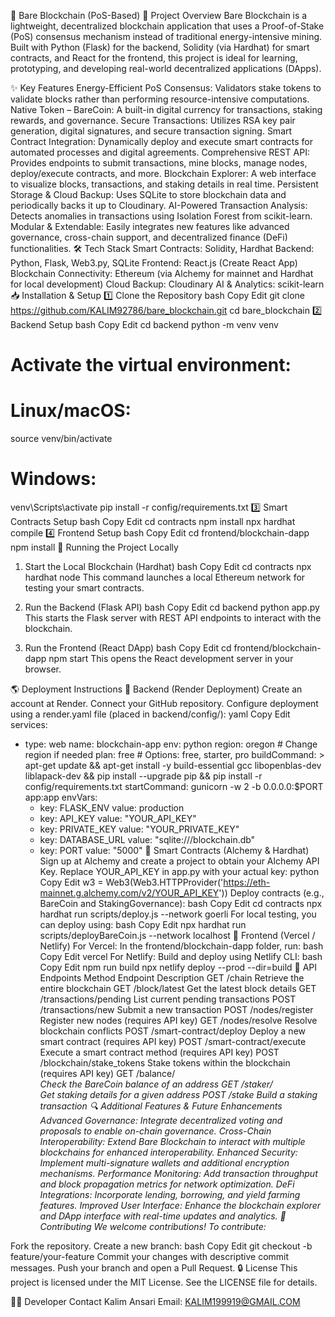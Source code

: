 🚀 Bare Blockchain (PoS-Based)
📌 Project Overview
Bare Blockchain is a lightweight, decentralized blockchain application that uses a Proof-of-Stake (PoS) consensus mechanism instead of traditional energy-intensive mining. Built with Python (Flask) for the backend, Solidity (via Hardhat) for smart contracts, and React for the frontend, this project is ideal for learning, prototyping, and developing real-world decentralized applications (DApps).

✨ Key Features
Energy-Efficient PoS Consensus: Validators stake tokens to validate blocks rather than performing resource-intensive computations.
Native Token – BareCoin: A built-in digital currency for transactions, staking rewards, and governance.
Secure Transactions: Utilizes RSA key pair generation, digital signatures, and secure transaction signing.
Smart Contract Integration: Dynamically deploy and execute smart contracts for automated processes and digital agreements.
Comprehensive REST API: Provides endpoints to submit transactions, mine blocks, manage nodes, deploy/execute contracts, and more.
Blockchain Explorer: A web interface to visualize blocks, transactions, and staking details in real time.
Persistent Storage & Cloud Backup: Uses SQLite to store blockchain data and periodically backs it up to Cloudinary.
AI-Powered Transaction Analysis: Detects anomalies in transactions using Isolation Forest from scikit-learn.
Modular & Extendable: Easily integrates new features like advanced governance, cross-chain support, and decentralized finance (DeFi) functionalities.
🛠️ Tech Stack
Smart Contracts: Solidity, Hardhat
Backend: Python, Flask, Web3.py, SQLite
Frontend: React.js (Create React App)
Blockchain Connectivity: Ethereum (via Alchemy for mainnet and Hardhat for local development)
Cloud Backup: Cloudinary
AI & Analytics: scikit-learn
📥 Installation & Setup
1️⃣ Clone the Repository
bash
Copy
Edit
git clone https://github.com/KALIM92786/bare_blockchain.git
cd bare_blockchain
2️⃣ Backend Setup
bash
Copy
Edit
cd backend
python -m venv venv
# Activate the virtual environment:
# Linux/macOS:
source venv/bin/activate
# Windows:
venv\Scripts\activate
pip install -r config/requirements.txt
3️⃣ Smart Contracts Setup
bash
Copy
Edit
cd contracts
npm install
npx hardhat compile
4️⃣ Frontend Setup
bash
Copy
Edit
cd frontend/blockchain-dapp
npm install
🚀 Running the Project Locally
1. Start the Local Blockchain (Hardhat)
bash
Copy
Edit
cd contracts
npx hardhat node
This command launches a local Ethereum network for testing your smart contracts.

2. Run the Backend (Flask API)
bash
Copy
Edit
cd backend
python app.py
This starts the Flask server with REST API endpoints to interact with the blockchain.

3. Run the Frontend (React DApp)
bash
Copy
Edit
cd frontend/blockchain-dapp
npm start
This opens the React development server in your browser.

🌎 Deployment Instructions
🔹 Backend (Render Deployment)
Create an account at Render.
Connect your GitHub repository.
Configure deployment using a render.yaml file (placed in backend/config/):
yaml
Copy
Edit
services:
  - type: web
    name: blockchain-app
    env: python
    region: oregon  # Change region if needed
    plan: free      # Options: free, starter, pro
    buildCommand: >
      apt-get update && apt-get install -y build-essential gcc libopenblas-dev liblapack-dev &&
      pip install --upgrade pip &&
      pip install -r config/requirements.txt
    startCommand: gunicorn -w 2 -b 0.0.0.0:$PORT app:app
    envVars:
      - key: FLASK_ENV
        value: production
      - key: API_KEY
        value: "YOUR_API_KEY"
      - key: PRIVATE_KEY
        value: "YOUR_PRIVATE_KEY"
      - key: DATABASE_URL
        value: "sqlite:///blockchain.db"
      - key: PORT
        value: "5000"
🔹 Smart Contracts (Alchemy & Hardhat)
Sign up at Alchemy and create a project to obtain your Alchemy API Key.
Replace YOUR_API_KEY in app.py with your actual key:
python
Copy
Edit
w3 = Web3(Web3.HTTPProvider('https://eth-mainnet.g.alchemy.com/v2/YOUR_API_KEY'))
Deploy contracts (e.g., BareCoin and StakingGovernance):
bash
Copy
Edit
cd contracts
npx hardhat run scripts/deploy.js --network goerli
For local testing, you can deploy using:
bash
Copy
Edit
npx hardhat run scripts/deployBareCoin.js --network localhost
🔹 Frontend (Vercel / Netlify)
For Vercel:
In the frontend/blockchain-dapp folder, run:
bash
Copy
Edit
vercel
For Netlify:
Build and deploy using Netlify CLI:
bash
Copy
Edit
npm run build
npx netlify deploy --prod --dir=build
📡 API Endpoints
Method	Endpoint	Description
GET	/chain	Retrieve the entire blockchain
GET	/block/latest	Get the latest block details
GET	/transactions/pending	List current pending transactions
POST	/transactions/new	Submit a new transaction
POST	/nodes/register	Register new nodes (requires API key)
GET	/nodes/resolve	Resolve blockchain conflicts
POST	/smart-contract/deploy	Deploy a new smart contract (requires API key)
POST	/smart-contract/execute	Execute a smart contract method (requires API key)
POST	/blockchain/stake_tokens	Stake tokens within the blockchain (requires API key)
GET	/balance/<address>	Check the BareCoin balance of an address
GET	/staker/<address>	Get staking details for a given address
POST	/stake	Build a staking transaction
🔍 Additional Features & Future Enhancements
Advanced Governance: Integrate decentralized voting and proposals to enable on-chain governance.
Cross-Chain Interoperability: Extend Bare Blockchain to interact with multiple blockchains for enhanced interoperability.
Enhanced Security: Implement multi-signature wallets and additional encryption mechanisms.
Performance Monitoring: Add transaction throughput and block propagation metrics for network optimization.
DeFi Integrations: Incorporate lending, borrowing, and yield farming features.
Improved User Interface: Enhance the blockchain explorer and DApp interface with real-time updates and analytics.
🤝 Contributing
We welcome contributions! To contribute:

Fork the repository.
Create a new branch:
bash
Copy
Edit
git checkout -b feature/your-feature
Commit your changes with descriptive commit messages.
Push your branch and open a Pull Request.
🔒 License
This project is licensed under the MIT License. See the LICENSE file for details.

👨‍💻 Developer Contact
Kalim Ansari
Email: KALIM199919@GMAIL.COM
